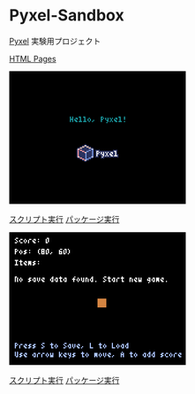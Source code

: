 # Pyxel-Sandbox
[Pyxel](https://github.com/kitao/pyxel) 実験用プロジェクト

[HTML Pages](https://kitayoshi47.github.io/Pyxel-Sandbox/)

![](image/screenshot.png)

[スクリプト実行](https://kitao.github.io/pyxel/wasm/launcher/?run=kitayoshi47.Pyxel-Sandbox.sandbox.sandbox&gamepad=enabled)
[パッケージ実行](https://kitao.github.io/pyxel/wasm/launcher/?play=kitayoshi47.Pyxel-Sandbox.package.sandbox&gamepad=enabled)

![](image/sample_save.png)

[スクリプト実行](https://kitao.github.io/pyxel/wasm/launcher/?run=kitayoshi47.Pyxel-Sandbox.sandbox.sample_save&gamepad=enabled)
[パッケージ実行](https://kitao.github.io/pyxel/wasm/launcher/?play=kitayoshi47.Pyxel-Sandbox.package.sample_save&gamepad=enabled)
